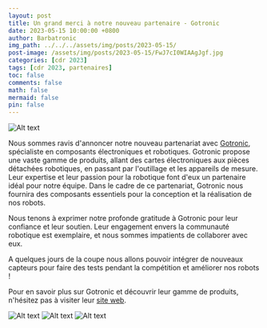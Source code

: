 ```yaml
---
layout: post
title: Un grand merci à notre nouveau partenaire - Gotronic
date: 2023-05-15 10:00:00 +0800
author: Barbatronic
img_path: ../../../assets/img/posts/2023-05-15/
post-image: /assets/img/posts/2023-05-15/FwJ7cI0WIAAgJgf.jpg
categories: [cdr 2023]
tags: [cdr 2023, partenaires]
toc: false
comments: false
math: false
mermaid: false
pin: false
---
```


![Alt text](FwJ7cI0WIAAgJgf.jpg)

Nous sommes ravis d'annoncer notre nouveau partenariat avec [Gotronic](https://www.gotronic.fr), spécialiste en composants électroniques et robotiques. Gotronic propose une vaste gamme de produits, allant des cartes électroniques aux pièces détachées robotiques, en passant par l'outillage et les appareils de mesure. Leur expertise et leur passion pour la robotique font d'eux un partenaire idéal pour notre équipe. Dans le cadre de ce partenariat, Gotronic nous fournira des composants essentiels pour la conception et la réalisation de nos robots.

Nous tenons à exprimer notre profonde gratitude à Gotronic pour leur confiance et leur soutien. Leur engagement envers la communauté robotique est exemplaire, et nous sommes impatients de collaborer avec eux. 

A quelques jours de la coupe nous allons pouvoir intégrer de nouveaux capteurs pour faire des tests pendant la compétition et améliorer nos robots !

Pour en savoir plus sur Gotronic et découvrir leur gamme de produits, n'hésitez pas à visiter leur [site web](https://www.gotronic.fr).

![Alt text](FwJ8JzfWAAEPuq-.jpg)
![Alt text](FwJ8LbCWYAAQk52.jpg)
![Alt text](gotronic.png)